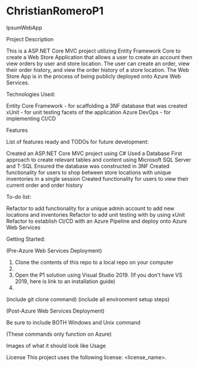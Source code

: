 # ChristianRomeroP1
IpsumWebApp


Project Description


This is a ASP.NET Core MVC project utilizing Entity Framework Core to create a Web Store Application that allows a user to create an account then view orders by user and store location. The user can create an order, view their order history, and view the order history of a store location. The Web Store App is in the process of being publicly deployed onto Azure Web Services.

Technologies Used:


Entity Core Framework - for scaffolding a 3NF database that was created
xUnit - for unit testing facets of the application
Azure DevOps - for implementing CI/CD

Features


List of features ready and TODOs for future development:


Created an ASP.NET Core MVC project using C#
Used a Database First approach to create relevant tables and content using Microsoft SQL Server and T-SQL
Ensured the database was constructed in 3NF 
Created functionality for users to shop between store locations with unique inventories in a single session
Created functionality for users to view their current order and order history

To-do list:


Refactor to add functionality for a unique admin account to add new locations and inventories
Refactor to add unit testing with by using xUnit
Refactor to establish CI/CD with an Azure Pipeline and deploy onto Azure Web Services 

Getting Started:


(Pre-Azure Web Services Deployment)
1) Clone the contents of this repo to a local repo on your computer
2)
3) Open the P1 solution using Visual Studio 2019. (If you don't have VS 2019, here is link to an installation guide)
4)

(include git clone command) (include all environment setup steps)


(Post-Azure Web Services Deployment)


Be sure to include BOTH Windows and Unix command

(These commands only function on Azure)

Images of what it should look like
Usage



License
This project uses the following license: <license_name>.
